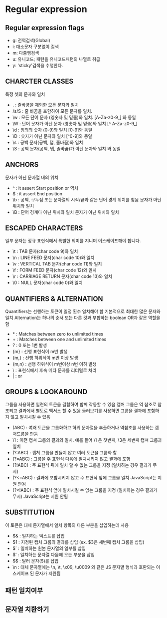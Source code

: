 # Regular expression


## Regular expression flags
- g: 전역검색(Global)
- i: 대소문자 구분없이 검색
- m: 다중행검색
- u: 유니코드; 패턴을 유니코드패턴의 나열로 취급
- y: 'sticky'검색을 수행한다.



##  CHARCTER CLASSES
특정 셋의 문자와 일치

- . : 줄바꿈을 제외한 모든 문자와 일치
- /s/S : 줄 바꿈을 포함하여 모든 문자를 일치.
- \w : 모든 단어 문자 (영숫자 및 밑줄)와 일치. [A-Za-z0-9_] 와 동일
- \W : 단어 문자가 아닌 문자 (영숫자 및 밑줄)와 일치 [^ A-Za-z0-9_] 
- \d : 임의의 숫자 (0-9)와 일치 [0-9]와 동일
- \D : 숫자가 아닌 문자와 일치 [^0-9]와 동일
- \s : 공백 문자(공백, 탭, 줄바꿈)와 일치
- \S : 공백 문자(공백, 탭, 줄바꿈)가 아닌 문자와 일치
와 동일



## ANCHORS
문자가 아닌 문자열 내의 위치

- ^ : it assert Start position or 역치
- $ : it assert End position
- \b : 	공백, 구두점 또는 문자열의 시작/끝과 같은 단어 경계 위치를 찾음
문자가 아닌 위치와 일치
- \B : 단어 경계다 아닌 위치와 일치 문자가 아닌 위치와 일치


## ESCAPED CHARACTERS
일부 문자는 정규 표현식에서 특별한 의미를 지니며 이스케이프해야 합니다.

- 	\t : TAB 문자(char code 9)와 일치
-   \n : LINE FEED 문자(char code 10)와 일치
- 	\v : VERTICAL TAB 문자(char code 11)와 일치
-   \f : FORM FEED 문자(char code 12)와 일치
-  	\r : CARRIAGE RETURN 문자(char code 13)와 일치
-   \0 : NULL 문자(char code 0)와 일치


## QUANTIFIERS & ALTERNATION
Quantifiers는 선행하는 토큰이 일정 횟수 일치해야 함
기본적으로 최대한 많은 문자와 일치
Alternation는 하나의 순서 또는 다른 것과 부합하는 boolean OR과 같은 역할을 함


- \* : Matches between zero to unlimited times
- \+ : Matches between one and unlimited times
- ? : 0 또는 1번 발생
- {m} : 선행 표현식이  m번 발생
- {m,} : 선행 하위식이 m번 이상 발생
- {m,n} : 선행 하위식이 m번이상 n번 이하 발생
- \ : 표현식에서 후속 메타 문자를 리터럴로 처리
- | : or



## GROUPS & LOOKAROUND
그룹을 사용하면 일련의 토큰을 결합하여 함께 작동할 수 있음
캡쳐 그룹은 역 참조로 참조되고 결과에서 별도로 엑서스 할 수 있음
둘러보기를 사용하면 그룹을 결과에 포함하지 않고 일치시킬 수 있음

- (ABC) : 	여러 토큰을 그룹화하고 하위 문자열을 추출하거나 역참조를 사용하는 캡처드룹을 만듬
- \1 : 이전 캡쳐 그룹의 결과와 일치. 예를 들어 \1 은 첫번째, \3은 세번째 캡쳐 그룹과 일치
- (?:ABC) : 캡쳐 그룹을 만들지 않고 여러 토큰을 그룹화 함
- (?=ABC) : 그룹을 주 표현식 다음에 일치시키지 않고 결과에 포함
- (?!ABC) : 주 표현식 뒤에 일치 할 수 없는 그룹을 지정
(일치하는 경우 결과가 무시)
- (?<=ABC) : 결과에 포함시키지 않고 주 표현식 앞에 그룹을 일치
JavaScript는 지원 안됨
- (?<!ABC) : 주 표현식 앞에 일치시킬 수 없는 그룹을 지정
(일치하는 경우 결과가 무시)
JavaScript는 지원 안됨

## SUBSTITUTION
이 토큰은 대체 문자열에서 일치 항목의 다른 부분을 삽입하는데 사용

- $& : 일치하는 텍스트를 삽입
- $1 : 지정된 캡처 그룹의 결과를 삽입 (ex. $3은 세번째 캡처 그룹을 삽입)
- $` : 일치하는 원본 문자열의 일부를 삽입
- $’ : 일치하는 문자열 다음에 오는 부분을 삽입
- $$ : 달러 문자($)를 삽입
- \n : 대체 문자열에는 \n, \t, \x09, \u0009 와 같은 JS 문자열 형식과 호환되는 이스케이프 된 문자가 지원됨 



## 패턴 일치여부

## 문자열 치환하기

